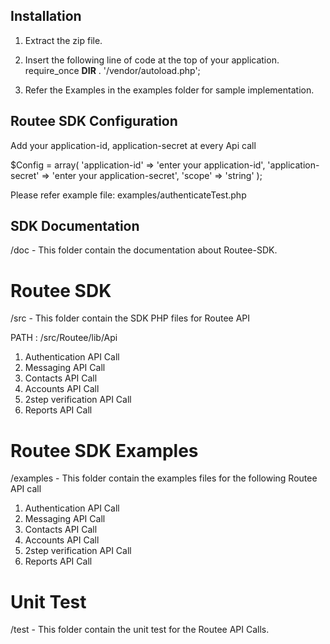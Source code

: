 ## Installation 

1) Extract the zip file.

2) Insert the following line of code at the top of your application.
require_once __DIR__ . '/vendor/autoload.php';

3) Refer the Examples in the examples folder for sample implementation.


## Routee SDK Configuration 
Add your application-id, application-secret at every Api call

$Config = array(
        'application-id' => 'enter your application-id',
        'application-secret' => 'enter your application-secret',
        'scope'  => 'string'
    );

Please refer example file: examples/authenticateTest.php


## SDK Documentation
/doc - This folder contain the documentation about Routee-SDK.

# Routee SDK 
/src - This folder contain the SDK PHP files for Routee API

PATH : /src/Routee/lib/Api

  1) Authentication API Call 
  2) Messaging API Call
  3) Contacts API Call
  4) Accounts API Call
  5) 2step verification API Call
  6) Reports API Call

# Routee SDK Examples
/examples - This folder contain the examples files for the following Routee API call
  1) Authentication API Call 
  2) Messaging API Call
  3) Contacts API Call
  4) Accounts API Call
  5) 2step verification API Call
  6) Reports API Call

# Unit Test 
 /test - This folder contain the unit test for the Routee API Calls.

